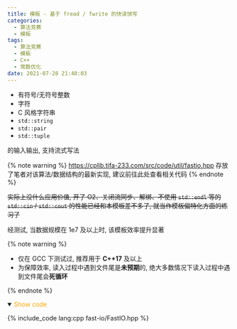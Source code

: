 ```yaml
---
title: 模板 - 基于 fread / fwrite 的快读快写
categories:
  - 算法竞赛
  - 模板
tags:
  - 算法竞赛
  - 模板
  - C++
  - 常数优化
date: 2021-07-28 21:40:03
---
```


- 有符号/无符号整数
- 字符
- C 风格字符串
- `std::string`
- `std::pair`
- `std::tuple`

的输入输出, 支持流式写法

<!-- more -->

{% note warning %}
<https://cplib.tifa-233.com/src/code/util/fastio.hpp> 存放了笔者对该算法/数据结构的最新实现, 建议前往此处查看相关代码
{% endnote %}

~~实际上没什么应用价值, 开了 O2、关闭流同步、解绑、不使用 `std::endl` 等的 `std::cin` / `std::cout` 的性能已经和本模板差不多了, 就当作模板偏特化方面的练习了~~

经测试, 当数据规模在 1e7 及以上时, 该模板效率提升显著

{% note warning %}

- 仅在 GCC 下测试过, 推荐用于 **C++17** 及以上
- 为保障效率, 读入过程中遇到文件尾是**未预期**的, 绝大多数情况下读入过程中遇到文件尾会**死循环**

{% endnote %}

<details open>
<summary><font color='orange'>Show code</font></summary>

{% include_code lang:cpp fast-io/FastIO.hpp %}

</details>
